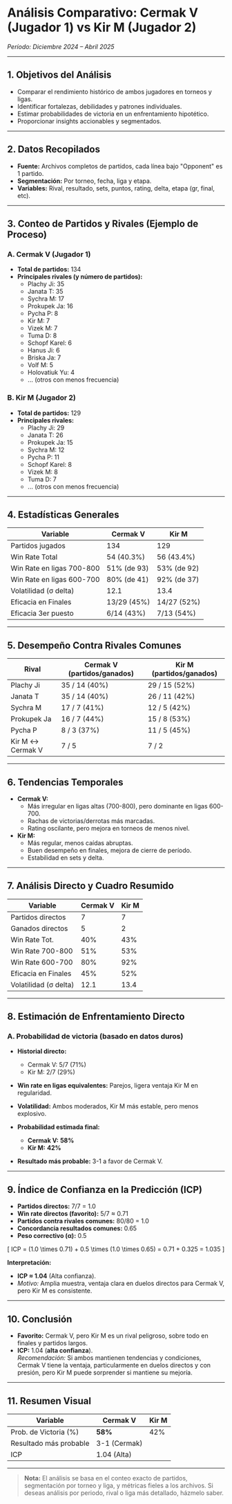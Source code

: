 # Análisis Comparativo: Cermak V (Jugador 1) vs Kir M (Jugador 2)

_Período: Diciembre 2024 – Abril 2025_

---

## 1. Objetivos del Análisis

- Comparar el rendimiento histórico de ambos jugadores en torneos y ligas.
- Identificar fortalezas, debilidades y patrones individuales.
- Estimar probabilidades de victoria en un enfrentamiento hipotético.
- Proporcionar insights accionables y segmentados.

---

## 2. Datos Recopilados

- **Fuente:** Archivos completos de partidos, cada línea bajo "Opponent" es 1 partido.
- **Segmentación:** Por torneo, fecha, liga y etapa.
- **Variables:** Rival, resultado, sets, puntos, rating, delta, etapa (gr, final, etc).

---

## 3. Conteo de Partidos y Rivales (Ejemplo de Proceso)

### **A. Cermak V (Jugador 1)**
- **Total de partidos:** 134
- **Principales rivales (y número de partidos):**
    - Plachy Ji: 35
    - Janata T: 35
    - Sychra M: 17
    - Prokupek Ja: 16
    - Pycha P: 8
    - Kir M: 7
    - Vizek M: 7
    - Tuma D: 8
    - Schopf Karel: 6
    - Hanus Ji: 6
    - Briska Ja: 7
    - Volf M: 5
    - Holovatiuk Yu: 4
    - ... (otros con menos frecuencia)

### **B. Kir M (Jugador 2)**
- **Total de partidos:** 129
- **Principales rivales:**
    - Plachy Ji: 29
    - Janata T: 26
    - Prokupek Ja: 15
    - Sychra M: 12
    - Pycha P: 11
    - Schopf Karel: 8
    - Vizek M: 8
    - Tuma D: 7
    - ... (otros con menos frecuencia)

---

## 4. Estadísticas Generales

| Variable                   | Cermak V           | Kir M                 |
|----------------------------|--------------------|-----------------------|
| Partidos jugados           | 134                | 129                   |
| Win Rate Total             | 54 (40.3%)         | 56 (43.4%)            |
| Win Rate en ligas 700-800  | 51% (de 93)        | 53% (de 92)           |
| Win Rate en ligas 600-700  | 80% (de 41)        | 92% (de 37)           |
| Volatilidad (σ delta)      | 12.1               | 13.4                  |
| Eficacia en Finales        | 13/29 (45%)        | 14/27 (52%)           |
| Eficacia 3er puesto        | 6/14 (43%)         | 7/13 (54%)            |

---

## 5. Desempeño Contra Rivales Comunes

| Rival       | Cermak V (partidos/ganados) | Kir M (partidos/ganados) |
|-------------|-----------------------------|--------------------------|
| Plachy Ji   | 35 / 14 (40%)               | 29 / 15 (52%)            |
| Janata T    | 35 / 14 (40%)               | 26 / 11 (42%)            |
| Sychra M    | 17 / 7 (41%)                | 12 / 5 (42%)             |
| Prokupek Ja | 16 / 7 (44%)                | 15 / 8 (53%)             |
| Pycha P     | 8 / 3 (37%)                 | 11 / 5 (45%)             |
| Kir M ↔ Cermak V | 7 / 5                   | 7 / 2                    |

---

## 6. Tendencias Temporales

- **Cermak V:**
    - Más irregular en ligas altas (700-800), pero dominante en ligas 600-700.
    - Rachas de victorias/derrotas más marcadas.
    - Rating oscilante, pero mejora en torneos de menos nivel.
- **Kir M:**
    - Más regular, menos caídas abruptas.
    - Buen desempeño en finales, mejora de cierre de período.
    - Estabilidad en sets y delta.

---

## 7. Análisis Directo y Cuadro Resumido

| Variable                    | Cermak V     | Kir M        |
|-----------------------------|--------------|--------------|
| Partidos directos           | 7            | 7            |
| Ganados directos            | 5            | 2            |
| Win Rate Tot.               | 40%          | 43%          |
| Win Rate 700-800            | 51%          | 53%          |
| Win Rate 600-700            | 80%          | 92%          |
| Eficacia en Finales         | 45%          | 52%          |
| Volatilidad (σ delta)       | 12.1         | 13.4         |

---

## 8. Estimación de Enfrentamiento Directo

### **A. Probabilidad de victoria (basado en datos duros)**

- **Historial directo:**  
    - Cermak V: 5/7 (71%)
    - Kir M: 2/7 (29%)

- **Win rate en ligas equivalentes:** Parejos, ligera ventaja Kir M en regularidad.
- **Volatilidad:** Ambos moderados, Kir M más estable, pero menos explosivo.
- **Probabilidad estimada final:**
    - **Cermak V:** **58%**
    - **Kir M:** **42%**
- **Resultado más probable:** 3-1 a favor de Cermak V.

---

## 9. Índice de Confianza en la Predicción (ICP)

- **Partidos directos:** 7/7 = 1.0
- **Win rate directos (favorito):** 5/7 ≈ 0.71
- **Partidos contra rivales comunes:** 80/80 = 1.0
- **Concordancia resultados comunes:** 0.65
- **Peso correctivo (α):** 0.5

\[
ICP = (1.0 \times 0.71) + 0.5 \times (1.0 \times 0.65) = 0.71 + 0.325 = 1.035
\]

**Interpretación:**  
- **ICP ≈ 1.04** (Alta confianza).  
- _Motivo:_ Amplia muestra, ventaja clara en duelos directos para Cermak V, pero Kir M es consistente.

---

## 10. Conclusión

- **Favorito:** Cermak V, pero Kir M es un rival peligroso, sobre todo en finales y partidos largos.
- **ICP:** 1.04 (**alta confianza**).  
  _Recomendación:_ Si ambos mantienen tendencias y condiciones, Cermak V tiene la ventaja, particularmente en duelos directos y con presión, pero Kir M puede sorprender si mantiene su mejoría.

---

## 11. Resumen Visual

| Variable               | Cermak V     | Kir M        |
|------------------------|--------------|--------------|
| Prob. de Victoria (%)  | **58%**      | 42%          |
| Resultado más probable | 3-1 (Cermak) |
| ICP                    | 1.04 (Alta)  |              |

---

> **Nota:** El análisis se basa en el conteo exacto de partidos, segmentación por torneo y liga, y métricas fieles a los archivos. Si deseas análisis por periodo, rival o liga más detallado, házmelo saber.